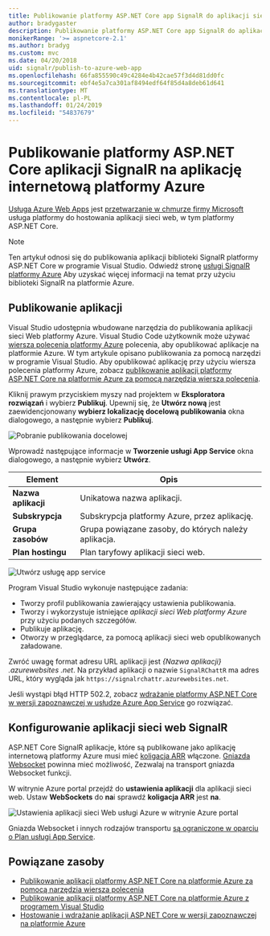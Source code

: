 ```yaml
---
title: Publikowanie platformy ASP.NET Core app SignalR do aplikacji sieci Web platformy Azure
author: bradygaster
description: Publikowanie platformy ASP.NET Core app SignalR do aplikacji sieci Web platformy Azure
monikerRange: '>= aspnetcore-2.1'
ms.author: bradyg
ms.custom: mvc
ms.date: 04/20/2018
uid: signalr/publish-to-azure-web-app
ms.openlocfilehash: 66fa855590c49c4284e4b42cae57f3d4d81dd0fc
ms.sourcegitcommit: ebf4e5a7ca301af8494edf64f85d4a8deb61d641
ms.translationtype: MT
ms.contentlocale: pl-PL
ms.lasthandoff: 01/24/2019
ms.locfileid: "54837679"
---
```

# <a name="publish-an-aspnet-core-signalr-app-to-an-azure-web-app"></a>Publikowanie platformy ASP.NET Core aplikacji SignalR na aplikację internetową platformy Azure

[Usługa Azure Web Apps](/azure/app-service/app-service-web-overview) jest [przetwarzanie w chmurze firmy Microsoft](https://azure.microsoft.com/) usługa platformy do hostowania aplikacji sieci web, w tym platformy ASP.NET Core.

> [!NOTE]
> Ten artykuł odnosi się do publikowania aplikacji biblioteki SignalR platformy ASP.NET Core w programie Visual Studio. Odwiedź stronę [usługi SignalR platformy Azure](https://azure.microsoft.com/en-gb/services/signalr-service?) Aby uzyskać więcej informacji na temat przy użyciu biblioteki SignalR na platformie Azure.

## <a name="publish-the-app"></a>Publikowanie aplikacji

Visual Studio udostępnia wbudowane narzędzia do publikowania aplikacji sieci Web platformy Azure. Visual Studio Code użytkownik może używać [wiersza polecenia platformy Azure](/cli/azure) polecenia, aby opublikować aplikacje na platformie Azure. W tym artykule opisano publikowania za pomocą narzędzi w programie Visual Studio. Aby opublikować aplikację przy użyciu wiersza polecenia platformy Azure, zobacz [publikowanie aplikacji platformy ASP.NET Core na platformie Azure za pomocą narzędzia wiersza polecenia](/azure/app-service/app-service-web-get-started-dotnet).

Kliknij prawym przyciskiem myszy nad projektem w **Eksploratora rozwiązań** i wybierz **Publikuj**. Upewnij się, że **Utwórz nową** jest zaewidencjonowany **wybierz lokalizację docelową publikowania** okna dialogowego, a następnie wybierz **Publikuj**.

![Pobranie publikowania docelowej](publish-to-azure-web-app/_static/pick-publish-target-dialog.png)

Wprowadź następujące informacje w **Tworzenie usługi App Service** okna dialogowego, a następnie wybierz **Utwórz**.

| Element | Opis |
| ---- | ----------- |
| **Nazwa aplikacji** | Unikatowa nazwa aplikacji. |
| **Subskrypcja** | Subskrypcja platformy Azure, przez aplikację. |
| **Grupa zasobów** | Grupa powiązane zasoby, do których należy aplikacja.  |
| **Plan hostingu** | Plan taryfowy aplikacji sieci web. |

![Utwórz usługę app service](publish-to-azure-web-app/_static/create-app-service-dialog.png)

Program Visual Studio wykonuje następujące zadania:

* Tworzy profil publikowania zawierający ustawienia publikowania.
* Tworzy i wykorzystuje istniejące *aplikacji sieci Web platformy Azure* przy użyciu podanych szczegółów.
* Publikuje aplikację.
* Otworzy w przeglądarce, za pomocą aplikacji sieci web opublikowanych załadowane.

Zwróć uwagę format adresu URL aplikacji jest *{Nazwa aplikacji} .azurewebsites .net*. Na przykład aplikacji o nazwie `SignalRChattR` ma adres URL, który wygląda jak `https://signalrchattr.azurewebsites.net`.

Jeśli wystąpi błąd HTTP 502.2, zobacz [wdrażanie platformy ASP.NET Core w wersji zapoznawczej w usłudze Azure App Service](xref:host-and-deploy/azure-apps/index) go rozwiązać.

## <a name="configure-signalr-web-app"></a>Konfigurowanie aplikacji sieci web SignalR

ASP.NET Core SignalR aplikacje, które są publikowane jako aplikację internetową platformy Azure musi mieć [koligacja ARR](https://en.wikipedia.org/wiki/Application_Request_Routing) włączone. [Gniazda Websocket](xref:fundamentals/websockets) powinna mieć możliwość, Zezwalaj na transport gniazda Websocket funkcji.

W witrynie Azure portal przejdź do **ustawienia aplikacji** dla aplikacji sieci web. Ustaw **WebSockets** do **na**i sprawdź **koligacja ARR** jest **na**.

![Ustawienia aplikacji sieci Web usługi Azure w witrynie Azure portal](publish-to-azure-web-app/_static/azure-web-app-settings.png)

 Gniazda Websocket i innych rodzajów transportu [są ograniczone w oparciu o Plan usługi App Service](/azure/azure-subscription-service-limits#app-service-limits).

## <a name="related-resources"></a>Powiązane zasoby

* [Publikowanie aplikacji platformy ASP.NET Core na platformie Azure za pomocą narzędzia wiersza polecenia](/azure/app-service/app-service-web-get-started-dotnet)
* [Publikowanie aplikacji platformy ASP.NET Core na platformie Azure z programem Visual Studio](xref:tutorials/publish-to-azure-webapp-using-vs)
* [Hostowanie i wdrażanie aplikacji ASP.NET Core w wersji zapoznawczej na platformie Azure](xref:host-and-deploy/azure-apps/index#deploy-aspnet-core-preview-release-to-azure-app-service)
